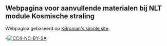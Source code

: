 ## Webpagina voor aanvullende materialen bij NLT module Kosmische straling

Webpagina gebaseerd op [KBroman's simple site](https://kbroman.org/simple_site).

-[![CC4-NC-BY-SA](https://i.creativecommons.org/l/by-nc-sa/4.0/88x31.png)](https://creativecommons.org/licenses/by-nc-sa/4.0/)
